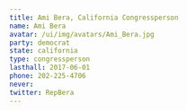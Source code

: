 ```yaml
---
title: Ami Bera, California Congressperson
name: Ami Bera
avatar: /ui/img/avatars/Ami_Bera.jpg
party: democrat
state: california
type: congressperson
lasthall: 2017-06-01
phone: 202-225-4706
never: 
twitter: RepBera
---
```

